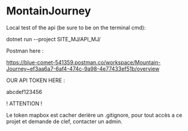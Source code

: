 # MontainJourney

Local test of the api (be sure to be on the terminal cmd): 


dotnet run --project SITE_MJ/API_MJ/



Postman here :

https://blue-comet-541359.postman.co/workspace/Mountain-Journey~ef3aa6a7-6af4-474c-9a98-4e77433ef51b/overview


OUR API TOKEN HERE : 

abcdef123456





! ATTENTION !

Le token mapbox est cacher derière un .gitignore, pour tout accès a ce projet et demande de clef, contacter un admin.
